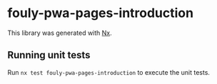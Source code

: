 # fouly-pwa-pages-introduction

This library was generated with [Nx](https://nx.dev).

## Running unit tests

Run `nx test fouly-pwa-pages-introduction` to execute the unit tests.
